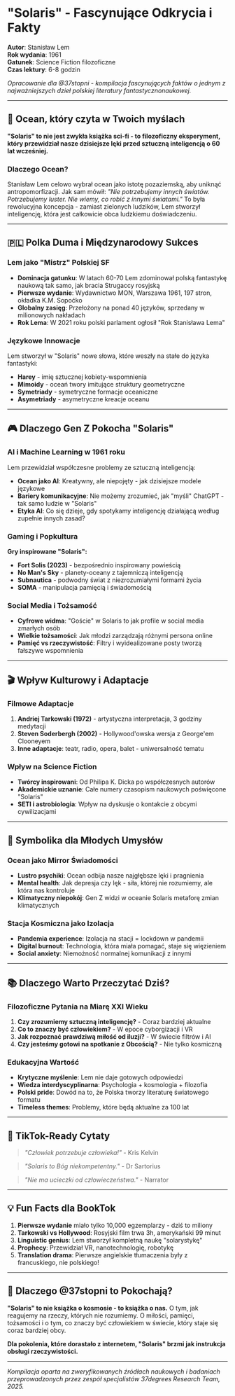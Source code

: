 # "Solaris" - Fascynujące Odkrycia i Fakty

**Autor**: Stanisław Lem  
**Rok wydania**: 1961  
**Gatunek**: Science Fiction filozoficzne  
**Czas lektury**: 6-8 godzin  

*Opracowanie dla @37stopni - kompilacja fascynujących faktów o jednym z najważniejszych dzieł polskiej literatury fantastycznonaukowej.*

---

## 🌊 Ocean, który czyta w Twoich myślach

**"Solaris" to nie jest zwykła książka sci-fi - to filozoficzny eksperyment, który przewidział nasze dzisiejsze lęki przed sztuczną inteligencją o 60 lat wcześniej.**

### Dlaczego Ocean?
Stanisław Lem celowo wybrał ocean jako istotę pozaziemską, aby uniknąć antropomorfizacji. Jak sam mówił: *"Nie potrzebujemy innych światów. Potrzebujemy luster. Nie wiemy, co robić z innymi światami."* To była rewolucyjna koncepcja - zamiast zielonych ludzików, Lem stworzył inteligencję, która jest całkowicie obca ludzkiemu doświadczeniu.

---

## 🇵🇱 Polka Duma i Międzynarodowy Sukces

### Lem jako "Mistrz" Polskiej SF
- **Dominacja gatunku**: W latach 60-70 Lem zdominował polską fantastykę naukową tak samo, jak bracia Strugaccy rosyjską
- **Pierwsze wydanie**: Wydawnictwo MON, Warszawa 1961, 197 stron, okładka K.M. Sopoćko
- **Globalny zasięg**: Przełożony na ponad 40 języków, sprzedany w milionowych nakładach
- **Rok Lema**: W 2021 roku polski parlament ogłosił "Rok Stanisława Lema"

### Językowe Innowacje
Lem stworzył w "Solaris" nowe słowa, które weszły na stałe do języka fantastyki:
- **Harey** - imię sztucznej kobiety-wspomnienia
- **Mimoidy** - oceań twory imitujące struktury geometryczne
- **Symetriady** - symetryczne formacje oceaniczne
- **Asymetriady** - asymetryczne kreacje oceanu

---

## 🎮 Dlaczego Gen Z Pokocha "Solaris"

### AI i Machine Learning w 1961 roku
Lem przewidział współczesne problemy ze sztuczną inteligencją:
- **Ocean jako AI**: Kreatywny, ale niepojęty - jak dzisiejsze modele językowe
- **Bariery komunikacyjne**: Nie możemy zrozumieć, jak "myśli" ChatGPT - tak samo ludzie w "Solaris"
- **Etyka AI**: Co się dzieje, gdy spotykamy inteligencję działającą według zupełnie innych zasad?

### Gaming i Popkultura
**Gry inspirowane "Solaris":**
- **Fort Solis (2023)** - bezpośrednio inspirowany powieścią
- **No Man's Sky** - planety-oceany z tajemniczą inteligencją
- **Subnautica** - podwodny świat z niezrozumiałymi formami życia
- **SOMA** - manipulacja pamięcią i świadomością

### Social Media i Tożsamość
- **Cyfrowe widma**: "Goście" w Solaris to jak profile w social media zmarłych osób
- **Wielkie tożsamości**: Jak młodzi zarządzają różnymi persona online
- **Pamięć vs rzeczywistość**: Filtry i wyidealizowane posty tworzą fałszywe wspomnienia

---

## 🎬 Wpływ Kulturowy i Adaptacje

### Filmowe Adaptacje
1. **Andriej Tarkowski (1972)** - artystyczna interpretacja, 3 godziny medytacji
2. **Steven Soderbergh (2002)** - Hollywood'owska wersja z George'em Clooneyem
3. **Inne adaptacje**: teatr, radio, opera, balet - uniwersalność tematu

### Wpływ na Science Fiction
- **Twórcy inspirowani**: Od Philipa K. Dicka po współczesnych autorów
- **Akademickie uznanie**: Całe numery czasopism naukowych poświęcone "Solaris"
- **SETI i astrobiologia**: Wpływ na dyskusje o kontakcie z obcymi cywilizacjami

---

## 🧠 Symbolika dla Młodych Umysłów

### Ocean jako Mirror Świadomości
- **Lustro psychiki**: Ocean odbija nasze najgłębsze lęki i pragnienia
- **Mental health**: Jak depresja czy lęk - siła, której nie rozumiemy, ale która nas kontroluje
- **Klimatyczny niepokój**: Gen Z widzi w oceanie Solaris metaforę zmian klimatycznych

### Stacja Kosmiczna jako Izolacja
- **Pandemia experience**: Izolacja na stacji = lockdown w pandemii
- **Digital burnout**: Technologia, która miała pomagać, staje się więzieniem
- **Social anxiety**: Niemożność normalnej komunikacji z innymi

---

## 📚 Dlaczego Warto Przeczytać Dziś?

### Filozoficzne Pytania na Miarę XXI Wieku
1. **Czy zrozumiemy sztuczną inteligencję?** - Coraz bardziej aktualne
2. **Co to znaczy być człowiekiem?** - W epoce cyborgizacji i VR
3. **Jak rozpoznać prawdziwą miłość od iluzji?** - W świecie filtrów i AI
4. **Czy jesteśmy gotowi na spotkanie z Obcością?** - Nie tylko kosmiczną

### Edukacyjna Wartość
- **Krytyczne myślenie**: Lem nie daje gotowych odpowiedzi
- **Wiedza interdyscyplinarna**: Psychologia + kosmologia + filozofia
- **Polski pride**: Dowód na to, że Polska tworzy literaturę światowego formatu
- **Timeless themes**: Problemy, które będą aktualne za 100 lat

---

## 🚀 TikTok-Ready Cytaty

> *"Człowiek potrzebuje człowieka!"* - Kris Kelvin

> *"Solaris to Bóg niekompetentny."* - Dr Sartorius

> *"Nie ma ucieczki od człowieczeństwa."* - Narrator

---

## 💡 Fun Facts dla BookTok

1. **Pierwsze wydanie** miało tylko 10,000 egzemplarzy - dziś to miliony
2. **Tarkowski vs Hollywood**: Rosyjski film trwa 3h, amerykański 99 minut
3. **Linguistic genius**: Lem stworzył kompletną naukę "solarystykę"
4. **Prophecy**: Przewidział VR, nanotechnologię, robotykę
5. **Translation drama**: Pierwsze angielskie tłumaczenia były z francuskiego, nie polskiego!

---

## 🎯 Dlaczego @37stopni to Pokochają?

**"Solaris" to nie książka o kosmosie - to książka o nas.** O tym, jak reagujemy na rzeczy, których nie rozumiemy. O miłości, pamięci, tożsamości i o tym, co znaczy być człowiekiem w świecie, który staje się coraz bardziej obcy.

**Dla pokolenia, które dorastało z internetem, "Solaris" brzmi jak instrukcja obsługi rzeczywistości.**

---

*Kompilacja oparta na zweryfikowanych źródłach naukowych i badaniach przeprowadzonych przez zespół specjalistów 37degrees Research Team, 2025.*